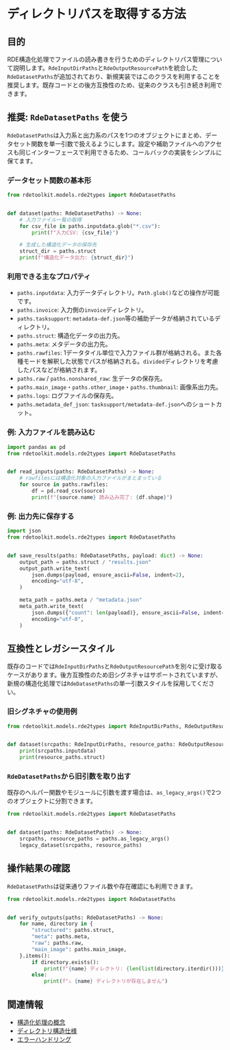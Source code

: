 # ディレクトリパスを取得する方法

## 目的

RDE構造化処理でファイルの読み書きを行うためのディレクトリパス管理について説明します。`RdeInputDirPaths`と`RdeOutputResourcePath`を統合した`RdeDatasetPaths`が追加されており、新規実装ではこのクラスを利用することを推奨します。既存コードとの後方互換性のため、従来のクラスも引き続き利用できます。

## 推奨: `RdeDatasetPaths` を使う

`RdeDatasetPaths`は入力系と出力系のパスを1つのオブジェクトにまとめ、データセット関数を単一引数で扱えるようにします。設定や補助ファイルへのアクセスも同じインターフェースで利用できるため、コールバックの実装をシンプルに保てます。

### データセット関数の基本形

```python title="推奨シグネチャ"
from rdetoolkit.models.rde2types import RdeDatasetPaths


def dataset(paths: RdeDatasetPaths) -> None:
    # 入力ファイル一覧の取得
    for csv_file in paths.inputdata.glob("*.csv"):
        print(f"入力CSV: {csv_file}")

    # 生成した構造化データの保存先
    struct_dir = paths.struct
    print(f"構造化データ出力: {struct_dir}")
```

### 利用できる主なプロパティ

- `paths.inputdata`: 入力データディレクトリ。`Path.glob()`などの操作が可能です。
- `paths.invoice`: 入力側の`invoice`ディレクトリ。
- `paths.tasksupport`: `metadata-def.json`等の補助データが格納されているディレクトリ。
- `paths.struct`: 構造化データの出力先。
- `paths.meta`: メタデータの出力先。
- `paths.rawfiles`: 1データタイル単位で入力ファイル群が格納される。また各種モードを解釈した状態でパスが格納される。`divided`ディレクトリを考慮したパスなどが格納されます。
- `paths.raw` / `paths.nonshared_raw`: 生データの保存先。
- `paths.main_image`・`paths.other_image`・`paths.thumbnail`: 画像系出力先。
- `paths.logs`: ログファイルの保存先。
- `paths.metadata_def_json`: `tasksupport/metadata-def.json`へのショートカット。

### 例: 入力ファイルを読み込む

```python title="RdeDatasetPathsでの読み込み"
import pandas as pd
from rdetoolkit.models.rde2types import RdeDatasetPaths


def read_inputs(paths: RdeDatasetPaths) -> None:
    # rawfilesには構造化対象の入力ファイルがまとまっている
    for source in paths.rawfiles:
        df = pd.read_csv(source)
        print(f"{source.name} 読み込み完了: {df.shape}")
```

### 例: 出力先に保存する

```python title="RdeDatasetPathsでの保存"
import json
from rdetoolkit.models.rde2types import RdeDatasetPaths


def save_results(paths: RdeDatasetPaths, payload: dict) -> None:
    output_path = paths.struct / "results.json"
    output_path.write_text(
        json.dumps(payload, ensure_ascii=False, indent=2),
        encoding="utf-8",
    )

    meta_path = paths.meta / "metadata.json"
    meta_path.write_text(
        json.dumps({"count": len(payload)}, ensure_ascii=False, indent=2),
        encoding="utf-8",
    )
```

## 互換性とレガシースタイル

既存のコードでは`RdeInputDirPaths`と`RdeOutputResourcePath`を別々に受け取るケースがあります。後方互換性のため旧シグネチャはサポートされていますが、新規の構造化処理では`RdeDatasetPaths`の単一引数スタイルを採用してください。

### 旧シグネチャの使用例

```python title="旧実装の例（メンテナンス用途のみ推奨）"
from rdetoolkit.models.rde2types import RdeInputDirPaths, RdeOutputResourcePath


def dataset(srcpaths: RdeInputDirPaths, resource_paths: RdeOutputResourcePath) -> None:
    print(srcpaths.inputdata)
    print(resource_paths.struct)
```

### `RdeDatasetPaths`から旧引数を取り出す

既存のヘルパー関数やモジュールに引数を渡す場合は、`as_legacy_args()`で2つのオブジェクトに分割できます。

```python title="レガシーAPIとの橋渡し"
from rdetoolkit.models.rde2types import RdeDatasetPaths


def dataset(paths: RdeDatasetPaths) -> None:
    srcpaths, resource_paths = paths.as_legacy_args()
    legacy_dataset(srcpaths, resource_paths)
```

## 操作結果の確認

`RdeDatasetPaths`は従来通りファイル数や存在確認にも利用できます。

```python title="出力ディレクトリの確認"
from rdetoolkit.models.rde2types import RdeDatasetPaths


def verify_outputs(paths: RdeDatasetPaths) -> None:
    for name, directory in {
        "structured": paths.struct,
        "meta": paths.meta,
        "raw": paths.raw,
        "main_image": paths.main_image,
    }.items():
        if directory.exists():
            print(f"{name} ディレクトリ: {len(list(directory.iterdir()))} 件")
        else:
            print(f"⚠️ {name} ディレクトリが存在しません")
```

## 関連情報

- [構造化処理の概念](structured.ja.md)
- [ディレクトリ構造仕様](directory.ja.md)
- [エラーハンドリング](errorhandling.ja.md)

